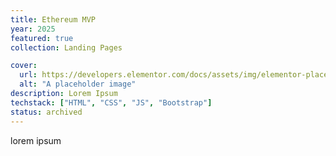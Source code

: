 ```yaml
---
title: Ethereum MVP
year: 2025
featured: true
collection: Landing Pages

cover:
  url: https://developers.elementor.com/docs/assets/img/elementor-placeholder-image.png
  alt: "A placeholder image"
description: Lorem Ipsum
techstack: ["HTML", "CSS", "JS", "Bootstrap"]
status: archived
---
```


lorem ipsum
